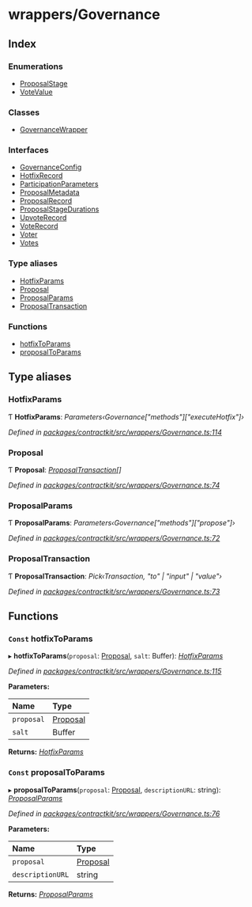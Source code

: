 # wrappers/Governance

## Index

### Enumerations

* [ProposalStage](../enums/_wrappers_governance_.proposalstage.md)
* [VoteValue](../enums/_wrappers_governance_.votevalue.md)

### Classes

* [GovernanceWrapper](../classes/_wrappers_governance_.governancewrapper.md)

### Interfaces

* [GovernanceConfig](../interfaces/_wrappers_governance_.governanceconfig.md)
* [HotfixRecord](../interfaces/_wrappers_governance_.hotfixrecord.md)
* [ParticipationParameters](../interfaces/_wrappers_governance_.participationparameters.md)
* [ProposalMetadata](../interfaces/_wrappers_governance_.proposalmetadata.md)
* [ProposalRecord](../interfaces/_wrappers_governance_.proposalrecord.md)
* [ProposalStageDurations](../interfaces/_wrappers_governance_.proposalstagedurations.md)
* [UpvoteRecord](../interfaces/_wrappers_governance_.upvoterecord.md)
* [VoteRecord](../interfaces/_wrappers_governance_.voterecord.md)
* [Voter](../interfaces/_wrappers_governance_.voter.md)
* [Votes](../interfaces/_wrappers_governance_.votes.md)

### Type aliases

* [HotfixParams](_wrappers_governance_.md#hotfixparams)
* [Proposal](_wrappers_governance_.md#proposal)
* [ProposalParams](_wrappers_governance_.md#proposalparams)
* [ProposalTransaction](_wrappers_governance_.md#proposaltransaction)

### Functions

* [hotfixToParams](_wrappers_governance_.md#const-hotfixtoparams)
* [proposalToParams](_wrappers_governance_.md#const-proposaltoparams)

## Type aliases

### HotfixParams

Ƭ **HotfixParams**: _Parameters‹Governance\["methods"\]\["executeHotfix"\]›_

_Defined in_ [_packages/contractkit/src/wrappers/Governance.ts:114_](https://github.com/celo-org/celo-monorepo/blob/master/packages/contractkit/src/wrappers/Governance.ts#L114)

### Proposal

Ƭ **Proposal**: [_ProposalTransaction_](_wrappers_governance_.md#proposaltransaction)_\[\]_

_Defined in_ [_packages/contractkit/src/wrappers/Governance.ts:74_](https://github.com/celo-org/celo-monorepo/blob/master/packages/contractkit/src/wrappers/Governance.ts#L74)

### ProposalParams

Ƭ **ProposalParams**: _Parameters‹Governance\["methods"\]\["propose"\]›_

_Defined in_ [_packages/contractkit/src/wrappers/Governance.ts:72_](https://github.com/celo-org/celo-monorepo/blob/master/packages/contractkit/src/wrappers/Governance.ts#L72)

### ProposalTransaction

Ƭ **ProposalTransaction**: _Pick‹Transaction, "to" \| "input" \| "value"›_

_Defined in_ [_packages/contractkit/src/wrappers/Governance.ts:73_](https://github.com/celo-org/celo-monorepo/blob/master/packages/contractkit/src/wrappers/Governance.ts#L73)

## Functions

### `Const` hotfixToParams

▸ **hotfixToParams**\(`proposal`: [Proposal](_wrappers_governance_.md#proposal), `salt`: Buffer\): [_HotfixParams_](_wrappers_governance_.md#hotfixparams)

_Defined in_ [_packages/contractkit/src/wrappers/Governance.ts:115_](https://github.com/celo-org/celo-monorepo/blob/master/packages/contractkit/src/wrappers/Governance.ts#L115)

**Parameters:**

| Name | Type |
| :--- | :--- |
| `proposal` | [Proposal](_wrappers_governance_.md#proposal) |
| `salt` | Buffer |

**Returns:** [_HotfixParams_](_wrappers_governance_.md#hotfixparams)

### `Const` proposalToParams

▸ **proposalToParams**\(`proposal`: [Proposal](_wrappers_governance_.md#proposal), `descriptionURL`: string\): [_ProposalParams_](_wrappers_governance_.md#proposalparams)

_Defined in_ [_packages/contractkit/src/wrappers/Governance.ts:76_](https://github.com/celo-org/celo-monorepo/blob/master/packages/contractkit/src/wrappers/Governance.ts#L76)

**Parameters:**

| Name | Type |
| :--- | :--- |
| `proposal` | [Proposal](_wrappers_governance_.md#proposal) |
| `descriptionURL` | string |

**Returns:** [_ProposalParams_](_wrappers_governance_.md#proposalparams)

